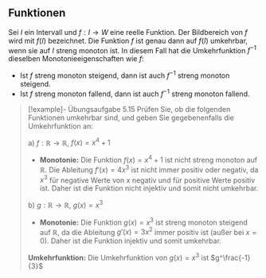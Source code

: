 ## Funktionen

Sei $I$ ein Intervall und $f : I \to W$ eine reelle Funktion. Der Bildbereich von $f$ wird mit $f(I)$ bezeichnet. Die Funktion $f$ ist genau dann auf $f(I)$ umkehrbar, wenn sie auf $I$ streng monoton ist. In diesem Fall hat die Umkehrfunktion $f^{-1}$ dieselben Monotonieeigenschaften wie $f$:

- Ist $f$ streng monoton steigend, dann ist auch $f^{-1}$ streng monoton steigend.
- Ist $f$ streng monoton fallend, dann ist auch $f^{-1}$ streng monoton fallend.

>[!example]- Übungsaufgabe 5.15
> Prüfen Sie, ob die folgenden Funktionen umkehrbar sind, und geben Sie gegebenenfalls die Umkehrfunktion an:
> 
> a) $f : \mathbb{R} \to \mathbb{R}$, $f(x) = x^4 + 1$
> - **Monotonie:** Die Funktion $f(x) = x^4 + 1$ ist nicht streng monoton auf $\mathbb{R}$. Die Ableitung $f'(x) = 4x^3$ ist nicht immer positiv oder negativ, da $x^3$ für negative Werte von $x$ negativ und für positive Werte positiv ist. Daher ist die Funktion nicht injektiv und somit nicht umkehrbar.
> 
> b) $g : \mathbb{R} \to \mathbb{R}$, $g(x) = x^3$
> - **Monotonie:** Die Funktion $g(x) = x^3$ ist streng monoton steigend auf $\mathbb{R}$, da die Ableitung $g'(x) = 3x^2$ immer positiv ist (außer bei $x = 0$). Daher ist die Funktion injektiv und somit umkehrbar.
> 
> **Umkehrfunktion:** Die Umkehrfunktion von $g(x) = x^3$ ist $g^\frac{-1}{3}$
